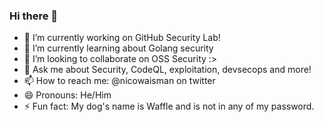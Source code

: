 ### Hi there 👋

- 🔭 I’m currently working on GitHub Security Lab!
- 🌱 I’m currently learning about Golang security
- 👯 I’m looking to collaborate on OSS Security :>
- 💬 Ask me about Security, CodeQL, exploitation, devsecops and more!
- 📫 How to reach me: @nicowaisman on twitter
- 😄 Pronouns: He/Him
- ⚡ Fun fact: My dog's name is Waffle and is not in any of my password.

